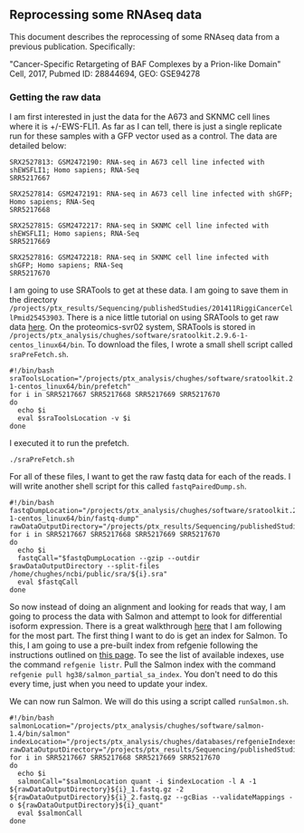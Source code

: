 ## Reprocessing some RNAseq data

This document describes the reprocessing of some RNAseq data from a previous publication. Specifically:

"Cancer-Specific Retargeting of BAF Complexes by a Prion-like Domain"
Cell, 2017, Pubmed ID: 28844694, GEO: GSE94278

### Getting the raw data

I am first interested in just the data for the A673 and SKNMC cell lines where it is +/-EWS-FLI1. As far as I can tell, there is just a single replicate run for these samples with a GFP vector used as a control. The data are detailed below:

```
SRX2527813: GSM2472190: RNA-seq in A673 cell line infected with shEWSFLI1; Homo sapiens; RNA-Seq
SRR5217667

SRX2527814: GSM2472191: RNA-seq in A673 cell line infected with shGFP; Homo sapiens; RNA-Seq
SRR5217668

SRX2527815: GSM2472217: RNA-seq in SKNMC cell line infected with shEWSFLI1; Homo sapiens; RNA-Seq
SRR5217669

SRX2527816: GSM2472218: RNA-seq in SKNMC cell line infected with shGFP; Homo sapiens; RNA-Seq
SRR5217670
```

I am going to use SRATools to get at these data. I am going to save them in the directory `/projects/ptx_results/Sequencing/publishedStudies/201411RiggiCancerCellPmid25453903`. There is a nice little tutorial on using SRATools to get raw data [here](https://www.biostars.org/p/111040/). On the proteomics-svr02 system, SRATools is stored in `/projects/ptx_analysis/chughes/software/sratoolkit.2.9.6-1-centos_linux64/bin`. To download the files, I wrote a small shell script called `sraPreFetch.sh`.

```shell
#!/bin/bash
sraToolsLocation="/projects/ptx_analysis/chughes/software/sratoolkit.2.9.6-1-centos_linux64/bin/prefetch"
for i in SRR5217667 SRR5217668 SRR5217669 SRR5217670
do
  echo $i
  eval $sraToolsLocation -v $i
done
```

I executed it to run the prefetch.

```shell
./sraPreFetch.sh
```

For all of these files, I want to get the raw fastq data for each of the reads. I will write another shell script for this called `fastqPairedDump.sh`.

```shell
#!/bin/bash
fastqDumpLocation="/projects/ptx_analysis/chughes/software/sratoolkit.2.9.6-1-centos_linux64/bin/fastq-dump"
rawDataOutputDirectory="/projects/ptx_results/Sequencing/publishedStudies/201709BoulayCellPmid28844694/"
for i in SRR5217667 SRR5217668 SRR5217669 SRR5217670
do
  echo $i
  fastqCall="$fastqDumpLocation --gzip --outdir $rawDataOutputDirectory --split-files /home/chughes/ncbi/public/sra/${i}.sra"
  eval $fastqCall
done
```

So now instead of doing an alignment and looking for reads that way, I am going to process the data with Salmon and attempt to look for differential isoform expression. There is a great walkthrough [here](http://bioconductor.org/packages/release/workflows/vignettes/rnaseqDTU/inst/doc/rnaseqDTU.html) that I am following for the most part. The first thing I want to do is get an index for Salmon. To this, I am going to use a pre-built index from refgenie following the instructions outlined on [this page](http://refgenie.databio.org/en/latest/install/). To see the list of available indexes, use the command `refgenie listr`. Pull the Salmon index with the command `refgenie pull hg38/salmon_partial_sa_index`. You don't need to do this every time, just when you need to update your index. 

We can now run Salmon. We will do this using a script called `runSalmon.sh`.

```shell
#!/bin/bash
salmonLocation="/projects/ptx_analysis/chughes/software/salmon-1.4/bin/salmon"
indexLocation="/projects/ptx_analysis/chughes/databases/refgenieIndexes/hg38/salmon_partial_sa_index/default/"
rawDataOutputDirectory="/projects/ptx_results/Sequencing/publishedStudies/201709BoulayCellPmid28844694/"
for i in SRR5217667 SRR5217668 SRR5217669 SRR5217670
do
  echo $i
  salmonCall="$salmonLocation quant -i $indexLocation -l A -1 ${rawDataOutputDirectory}${i}_1.fastq.gz -2 ${rawDataOutputDirectory}${i}_2.fastq.gz --gcBias --validateMappings -o ${rawDataOutputDirectory}${i}_quant"
  eval $salmonCall
done
```







